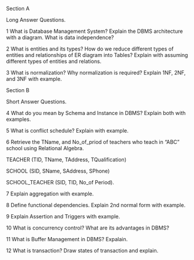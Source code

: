 Section A

Long Answer Questions.

1
What is Database Management System? Explain the DBMS architecture with a diagram. What is data independence?

2
What is entities and its types? How do we reduce different types of entities and relationships of ER diagram into Tables? Explain with assuming different types of entities and relations.

3
What is normalization? Why normalization is required? Explain 1NF, 2NF, and 3NF with example.

Section B

Short Answer Questions.

4
What do you mean by Schema and Instance in DBMS? Explain both with examples.

5
What is conflict schedule? Explain with example.

6
Retrieve the TName, and No_of_priod of teachers who teach in “ABC” school using Relational Algebra.

TEACHER (TID, TName, TAddress, TQualification)

SCHOOL (SID, SName, SAddress, SPhone)

SCHOOL_TEACHER (SID, TID, No_of Period).

7
Explain aggregation with example.

8
Define functional dependencies. Explain 2nd normal form with example.

9
Explain Assertion and Triggers with example.

10
What is concurrency control? What are its advantages in DBMS?

11
What is Buffer Management in DBMS? Expalain.

12
What is transaction? Draw states of transaction and explain.
